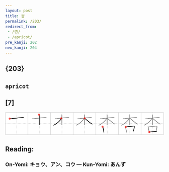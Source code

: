 ```yaml
---
layout: post
title: 杏
permalink: /203/
redirect_from:
 - /杏/
 - /apricot/
pre_kanji: 202
nex_kanji: 204
---
```


## {203}

## `apricot`

## [7]

<div class="stroke"><img src="../images/E69D8F.png" /></div>

## Reading:

### On-Yomi: キョウ、アン、コウ &mdash; Kun-Yomi: あんず
